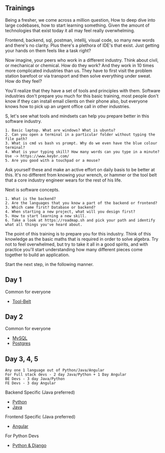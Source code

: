 ## Trainings

Being a fresher, we come across a million question, How to deep dive into large codebases, how to start learning something. Given the amount of technologies that exist today it all may feel really overwhelming.

Frontend, backend, sql, postman, intellij, visual code, so many new words and there's no clarity. Plus there's a plethora of IDE's that exist. Just getting your hands on them feels like a task right?

Now imagine, your peers who work in a different industry. Think about civil, or mechanical or chemical. How do they work? And they work in 10 times more complicated industries than us. They have to first visit the problem station barefoot or via transport and then solve everything under sweat. How do they feel?

You'll realize that they have a set of tools and principles with them. Software industries don't prepare you much for this basic training, most people don't know if they can install email clients on their phone also, but everyone knows how to pick up an urgent office call in other industries.

S, let's see what tools and mindsets can help you prepare better in this software industry.

```
1. Basic laptop. What are windows? What is ubuntu?
2. Can you open a terminal in a particular folder without typing the file path?
3. What is cmd vs bash vs prompt. Why do we even have the blue colour terminal?
4. What is your typing skill? How many words can you type in a minute? Use -> https://www.keybr.com/
5. Are you good with a touchpad or a mouse?
```

Ask yourself these and make an active effort on daily basis to be better at this. It's no different from knowing your wrench, or hammer or the tool belt that a core industry engineer wears for the rest of his life.

Next is software concepts.
```
1. What is the backend?
2. Are the languages that you know a part of the backend or frontend?
3. Which came first? Database or backend?
4. When starting a new project, what will you design first?
5. How to start learning a new skill.
6. Take a look at https://roadmap.sh and pick your path and identify what all things you've heard about.
```

The point of this training is to prepare you for this industry. Think of this knowledge as the basic maths that is required in order to solve algebra. Try not to feel overwhelmed, but try to take it all in a good spirits, and with practice you'll start understanding how many different pieces come together to build an application.

Start the next step, in the following manner.

## Day 1 
Common for everyone
- [Tool-Belt](./tool-belt.md)

## Day 2
Common for everyone
- [MySQL](./languages/mysql.md)
- [Postgres](./languages/postgres.md)

## Day 3, 4, 5
```
Any one 1 language out of Python/Java/Angular
For Full stack devs - 2 day Java/Python + 1 Day Angular
BE Devs - 3 day Java/Python
FE Devs - 3 day Angular
```

Backend Specific (Java preferred)
- [Python](./languages/python.md)
- [Java](./languages/java.md)

Frontend Specific (Java preferred)
- [Angular](./languages/angular.md)

For Python Devs
- [Python & Django](./languages/PythonDjangoIn7Days.md)
